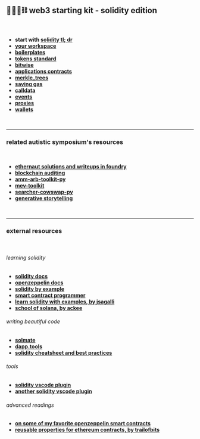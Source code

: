 ## 🥷🏻🛵⛓️ web3 starting kit - solidity edition

<br>

* **start with [solidity tl; dr](basic_knowledge)**
* **[your workspace](basic_knowledge/workspace)**
* **[boilerplates](basic_knowledge/boilerplates)**
* **[tokens standard](basic_knowledge/token_standards)**
* **[bitwise](basic_knowledge/bitwise.md)**
* **[applications contracts](advanced_knowledge/applications_contracts)**
* **[merkle_trees](advanced_knowledge/merkle_trees)**
* **[saving gas](advanced_knowledge/saving_gas)**
* **[calldata](advanced_knowledge/calldata)**
* **[events](advanced_knowledge/events)**
* **[proxies](advanced_knowledge/proxies)**
* **[wallets](advanced_knowledge/wallets)**

<br>

---

### related autistic symposium's resources

<br>

* **[ethernaut solutions and writeups in foundry](https://github.com/autistic-symposium/ethernaut-systematic-solutions-foundry-sol)**
* **[blockchain auditing](https://github.com/autistic-symposium/blockchains-security-toolkit)**
* **[amm-arb-toolkit-py](https://github.com/autistic-symposium/amm-arb-toolkit-py)**
* **[mev-toolkit](https://github.com/autistic-symposium/mev-toolkit)**
* **[searcher-cowswap-py](https://github.com/autistic-symposium/searcher-cowswap-py)**
* **[generative storytelling](https://github.com/autistic-symposium/generative-sol)**

  
<br>

---

### external resources

<br>

###### learning solidity

* **[solidity docs](https://docs.soliditylang.org/en/v0.8.12/)**
* **[openzeppelin docs](https://docs.openzeppelin.com/)**
* **[solidity by example](https://solidity-by-example.org/)**
* **[smart contract programmer](https://www.youtube.com/channel/UCJWh7F3AFyQ_x01VKzr9eyA)**
* **[learn solidity with examples, by jsagalli](https://github.com/James-Sangalli/learn-solidity-with-examples)**
* **[school of solana, by ackee](https://ackeeblockchain.com/school-of-solana)**

###### writing beautiful code

* **[solmate](https://github.com/transmissions11/solmate/)**
* **[dapp.tools](https://dapp.tools/)**
* **[solidity cheatsheet and best practices](https://github.com/manojpramesh/solidity-cheatsheet)**


###### tools

* **[solidity vscode plugin](https://marketplace.visualstudio.com/items?itemName=tintinweb.solidity-visual-auditor)**
* **[another solidity vscode plugin](https://marketplace.visualstudio.com/items?itemName=JuanBlanco.solidity)**


###### advanced readings

* **[on some of my favorite openzeppelin smart contracts](https://mirror.xyz/go-outside.eth/7Q5DK8cZNZ5CP6ThJjEithPvjgckA24D2wb-j0Ps5-I)**
* **[reusable properties for ethereum contracts, by trailofbits](https://blog.trailofbits.com/2023/02/27/reusable-properties-ethereum-contracts-echidna/)**
